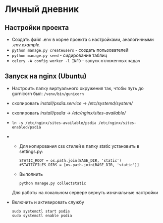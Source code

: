 # Личный дневник

## Настройки проекта
+ Создать файл .env в корне проекта с настройками, аналогичными *.env.example*. 
+ ``python manage.py createusers`` - создать пользователей
+ ``python manage.py seed`` - сидирование таблиц
+ ``celery -A config worker -l INFO`` - запуск отложенных задач


## Запуск на nginx (Ubuntu)
+ Настроить папку виртуального окружения так, чтобы путь до gurnicorn был:
``/venv/bin/gunicorn``
+ скопировать *install/psdia.service* -> */etc/systemd/system/*
+ скопировать *install/psdia* -> */etc/nginx/sites-available/*
+ ``ln -s /etc/nginx/sites-available/psdia /etc/nginx/sites-enabled/psdia``
+
  * Для копирования css стилей в папку static установить в settings.py:
    ```
    STATIC_ROOT = os.path.join(BASE_DIR, 'static')
    #STATICFILES_DIRS = [os.path.join(BASE_DIR, 'static')]
    ```
  * Выполнить
    
    ```python manage.py collectstatic```

  Для работы на локальном сервере вернуть изначальные настройки
+ Включить и активировать службу
    ```
    sudo systemctl start psdia
    sudo systemctl enable psdia
    ```

